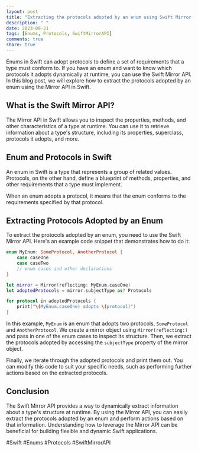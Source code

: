 ```yaml
---
layout: post
title: "Extracting the protocols adopted by an enum using Swift Mirror API"
description: " "
date: 2023-09-21
tags: [Enums, Protocols, SwiftMirrorAPI]
comments: true
share: true
---
```


Enums in Swift can adopt protocols to define a set of requirements that a type must conform to. If you have an enum and want to know which protocols it adopts dynamically at runtime, you can use the Swift Mirror API. In this blog post, we will explore how to extract the protocols adopted by an enum using the Mirror API in Swift.

## What is the Swift Mirror API?

The Mirror API in Swift allows you to inspect the properties, methods, and other characteristics of a type at runtime. You can use it to retrieve information about a type's structure, including its properties, superclass, protocols it adopts, and more.

## Enum and Protocols in Swift

An enum in Swift is a type that represents a group of related values. Protocols, on the other hand, define a blueprint of methods, properties, and other requirements that a type must implement.

When an enum adopts a protocol, it means that the enum conforms to the requirements specified by that protocol. 

## Extracting Protocols Adopted by an Enum

To extract the protocols adopted by an enum, you need to use the Swift Mirror API. Here's an example code snippet that demonstrates how to do it:

```swift
enum MyEnum: SomeProtocol, AnotherProtocol {
    case caseOne
    case caseTwo
    // enum cases and other declarations
}

let mirror = Mirror(reflecting: MyEnum.caseOne)
let adoptedProtocols = mirror.subjectType as? Protocols

for protocol in adoptedProtocols {
    print("\(MyEnum.caseOne) adopts \(protocol)")
}
```

In this example, `MyEnum` is an enum that adopts two protocols, `SomeProtocol` and `AnotherProtocol`. We create a mirror object using `Mirror(reflecting:)` and pass in one of the enum cases to inspect its structure. Then, we extract the protocols adopted by accessing the `subjectType` property of the mirror object.

Finally, we iterate through the adopted protocols and print them out. You can modify this code to suit your specific needs, such as performing further actions based on the extracted protocols.

## Conclusion

The Swift Mirror API provides a way to dynamically extract information about a type's structure at runtime. By using the Mirror API, you can easily extract the protocols adopted by an enum and perform actions based on that information. Understanding how to leverage the Mirror API can be beneficial for building flexible and dynamic Swift applications.

#Swift #Enums #Protocols #SwiftMirrorAPI